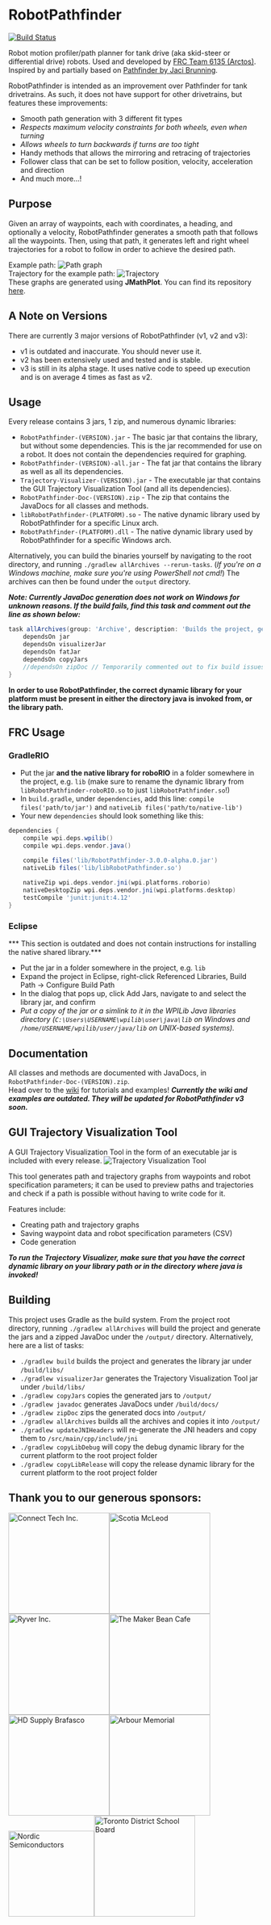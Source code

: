 # RobotPathfinder
[![Build Status](https://travis-ci.com/Arctos6135/RobotPathfinder.svg?branch=dev%2Fjni)](https://travis-ci.com/Arctos6135/RobotPathfinder)

Robot motion profiler/path planner for tank drive (aka skid-steer or differential drive) robots. Used and developed by [FRC Team 6135 (Arctos)]("https://github.com/Arctos6135").
Inspired by and partially based on [Pathfinder by Jaci Brunning]("https://github.com/JacisNonsense/Pathfinder"). 

RobotPathfinder is intended as an improvement over Pathfinder for tank drivetrains. As such, it does not have support for other drivetrains, but features these improvements:
* Smooth path generation with 3 different fit types
* *Respects maximum velocity constraints for both wheels, even when turning*
* *Allows wheels to turn backwards if turns are too tight*
* Handy methods that allows the mirroring and retracing of trajectories
* Follower class that can be set to follow position, velocity, acceleration and direction
* And much more...!

## Purpose
Given an array of waypoints, each with coordinates, a heading, and optionally a velocity, RobotPathfinder generates a smooth path that follows all the waypoints. Then, using that path, it generates left and right wheel trajectories for a robot to follow in order to achieve the desired path.

Example path:
![Path graph](http://tylertian123.github.io/images/RobotPathfinder/path1.png)<br>
Trajectory for the example path:
![Trajectory](http://tylertian123.github.io/images/RobotPathfinder/traj1.png)<br>
These graphs are generated using <b>JMathPlot</b>. You can find its repository <a href="https://github.com/yannrichet/jmathplot">here</a>.<br>

## A Note on Versions
There are currently 3 major versions of RobotPathfinder (v1, v2 and v3):
* v1 is outdated and inaccurate. You should never use it.
* v2 has been extensively used and tested and is stable.
* v3 is still in its alpha stage. It uses native code to speed up execution and is on average 4 times as fast as v2.

## Usage
Every release contains 3 jars, 1 zip, and numerous dynamic libraries:
* `RobotPathfinder-(VERSION).jar` - The basic jar that contains the library, but without some dependencies. This is the jar recommended for use on a robot. It does not contain the dependencies required for graphing.
* `RobotPathfinder-(VERSION)-all.jar` - The fat jar that contains the library as well as all its dependencies. 
* `Trajectory-Visualizer-(VERSION).jar` - The executable jar that contains the GUI Trajectory Visualization Tool (and all its dependencies).
* `RobotPathfinder-Doc-(VERSION).zip` - The zip that contains the JavaDocs for all classes and methods.
* `libRobotPathfinder-(PLATFORM).so` - The native dynamic library used by RobotPathfinder for a specific Linux arch.
* `RobotPathfinder-(PLATFORM).dll` - The native dynamic library used by RobotPathfinder for a specific Windows arch.

Alternatively, you can build the binaries yourself by navigating to the root directory, and running `./gradlew allArchives --rerun-tasks`. (*If you're on a Windows machine, make sure you're using PowerShell not cmd!*) The archives can then be found under the `output` directory.

***Note: Currently JavaDoc generation does not work on Windows for unknown reasons. If the build fails, find this task and comment out the line as shown below:***
```groovy
task allArchives(group: 'Archive', description: 'Builds the project, generates the JavaDoc and jars, zips JavaDoc and copies all items to the output directory.') {
    dependsOn jar
    dependsOn visualizerJar
    dependsOn fatJar
    dependsOn copyJars
    //dependsOn zipDoc // Temporarily commented out to fix build issues
}
```

**In order to use RobotPathfinder, the correct dynamic library for your platform must be present in either the directory java is invoked from, or the library path.**

## FRC Usage
### GradleRIO
* Put the jar **and the native library for roboRIO** in a folder somewhere in the project, e.g. `lib` (make sure to rename the dynamic library from `libRobotPathfinder-roboRIO.so` to just `libRobotPathfinder.so`!)
* In `build.gradle`, under `dependencies`, add this line: `compile files('path/to/jar')` and `nativeLib files('path/to/native-lib')`
* Your new `dependencies` should look something like this:
```groovy
dependencies {
    compile wpi.deps.wpilib()
    compile wpi.deps.vendor.java()

    compile files('lib/RobotPathfinder-3.0.0-alpha.0.jar')
    nativeLib files('lib/libRobotPathfinder.so')
    
    nativeZip wpi.deps.vendor.jni(wpi.platforms.roborio)
    nativeDesktopZip wpi.deps.vendor.jni(wpi.platforms.desktop)
    testCompile 'junit:junit:4.12'
}
```

### Eclipse
*** This section is outdated and does not contain instructions for installing the native shared library.***
* Put the jar in a folder somewhere in the project, e.g. `lib`
* Expand the project in Eclipse, right-click Referenced Libraries, Build Path -> Configure Build Path
* In the dialog that pops up, click Add Jars, navigate to and select the library jar, and confirm
* *Put a copy of the jar or a simlink to it in the WPILib Java libraries directory (`C:\Users\USERNAME\wpilib\user\java\lib` on Windows and `/home/USERNAME/wpilib/user/java/lib` on UNIX-based systems).*

## Documentation
All classes and methods are documented with JavaDocs, in `RobotPathfinder-Doc-(VERSION).zip`.\
Head over to the [wiki](https://github.com/Arctos6135/RobotPathfinder/wiki) for tutorials and examples!
***Currently the wiki and examples are outdated. They will be updated for RobotPathfinder v3 soon.***

## GUI Trajectory Visualization Tool
A GUI Trajectory Visualization Tool in the form of an executable jar is included with every release.
![Trajectory Visualization Tool](https://user-images.githubusercontent.com/32781310/51583456-a5fd0780-1e9e-11e9-833a-e62376f82ec5.png)<br>

This tool generates path and trajectory graphs from waypoints and robot specification parameters; it can be used to preview paths and trajectories and check if a path is possible without having to write code for it. 

Features include:
* Creating path and trajectory graphs
* Saving waypoint data and robot specification parameters (CSV)
* Code generation

***To run the Trajectory Visualizer, make sure that you have the correct dynamic library on your library path or in the directory where java is invoked!***

## Building
This project uses Gradle as the build system. From the project root directory, running `./gradlew allArchives` will build the project and generate the jars and a zipped JavaDoc under the `/output/` directory.
Alternatively, here are a list of tasks:
* `./gradlew build` builds the project and generates the library jar under `/build/libs/`
* `./gradlew visualizerJar` generates the Trajectory Visualization Tool jar under `/build/libs/`
* `./gradlew copyJars` copies the generated jars to `/output/`
* `./gradlew javadoc` generates JavaDocs under `/build/docs/`
* `./gradlew zipDoc` zips the generated docs into `/output/`
* `./gradlew allArchives` builds all the archives and copies it into `/output/`
* `./gradlew updateJNIHeaders` will re-generate the JNI headers and copy them to `/src/main/cpp/include/jni`
* `./gradlew copyLibDebug` will copy the debug dynamic library for the current platform to the root project folder
* `./gradlew copyLibRelease` will copy the release dynamic library for the current platform to the root project folder

## Thank you to our generous sponsors:
<img src="http://connecttech.com/logo.jpg" alt="Connect Tech Inc." height="200px"/><img src="https://user-images.githubusercontent.com/32781310/52970668-acd64780-3382-11e9-857f-85b829690e0c.png" alt="Scotia McLeod" height="200px"/><img src="https://kissmybutton.gr/wp-content/uploads/2017/09/ryver.png" alt="Ryver Inc." height="200px"/><img src="https://user-images.githubusercontent.com/32781310/52224389-eaf94480-2875-11e9-82ba-78ec58cd20cd.png" alt="The Maker Bean Cafe" height="200px"/><img src="https://brafasco.com/media/wysiwyg/HDS_construction_industrial_BF_4C_pos.png" alt="HD Supply Brafasco" height="200px"/><img src="https://encrypted-tbn0.gstatic.com/images?q=tbn:ANd9GcRqnEGnLesUirrtMQfhxLGUTZn2xkVWpbROlvmABI2Nk6HzhD1w" alt="Arbour Memorial" height="200px"/><img src="https://developer.nordicsemi.com/.webresources/NordicS.jpg" alt="Nordic Semiconductors" height="170px"/><img src="https://dynamicmedia.zuza.com/zz/m/original_/3/a/3aae60b3-ff18-4be5-b2b1-e244943a85fb/TDSB_Gallery.png" alt="Toronto District School Board" height="200px"/>
